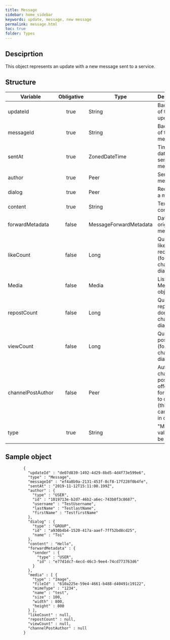 ```yaml
---
title: Message
sidebar: home_sidebar
keywords: update, message, new message
permalink: message.html
toc: true
folder: Types
---
```


## Desciprtion

<p> This object represents an update with a new message sent to a service.
</p>

## Structure

| Variable  | Obligative  |Type| Description
|---|:---:|---|---|
| updateId  | true |String| Backend ID of the update |
| messageId  | true |String |  Backend ID of the message |
| sentAt  | true |ZonedDateTime|  Time and date of sending a message |
| author  | true |Peer |  Sender of a message  |
| dialog  | true | Peer |Recipient of a message |
| content  | true | String| Text content  |
| forwardMetadata| false |MessageForwardMetadata |  Data of original message |
| likeCount  | false |Long |  Quantity of likes received (for channel dialogs)  |
| Media  | false | Media| List of Media type objects  |
| repostCount  | false | Long | Quantity of reposts done (for channel dialogs) |
| viewCount  | false |Long  |Quantity of post views (for channel dialogs)  |
| channelPostAuthor  | false |Peer |  Author of a channel post who offered it for posting to channel (this author can't post in channel)  |
| type  | true | String | "Message" value must be filled

## Sample object

```
        {
          "updateId" : "de07d839-1492-4d29-8bd5-4d4f73e599e6",
          "type" : "Message",
          "messageId" : "ef4a8b9a-2131-453f-8cf8-17f228f0b4fe",
          "sentAt" : "2019-11-12T15:11:00.199Z",
          "author" : {
            "type" : "USER",
            "id" : "1019713e-b2d7-46b2-a6ec-743b0f3c8687",
            "username" : "TestUsername",
            "lastName" : "TestlastName",
            "firstName" : "TestfirstName"
          },
          "dialog" : {
            "type" : "GROUP",
            "id" : "a930b4b4-1520-417a-aaef-7ff52bd8cd25",
            "name" : "Toi"
          },
          "content" : "Hello",
          "forwardMetadata" : {
            "sender" : {
              "type" : "USER",
              "id" : "e77d1dc7-4ecd-46c3-9ee4-74cd773763d6"
            }
          },
          "media" : [ {
            "type" : "Image",
            "fileId" : "610a225e-59e4-4661-b488-d40491c19122",
            "mimeType" : "1234",
            "name" : "test",
            "size" : 100,
            "width" : 800,
            "height" : 800
          } ],
          "likeCount" : null,
          "repostCount" : null,
          "viewCount" : null,
          "channelPostAuthor" : null
        }
```